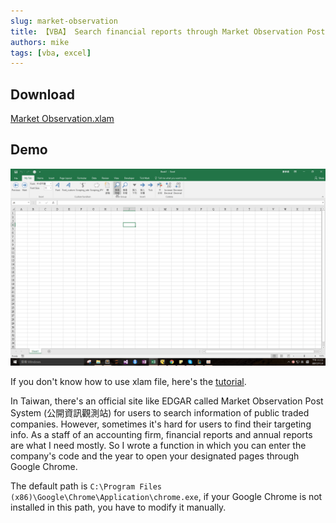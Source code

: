 ```yaml
---
slug: market-observation
title: 【VBA】 Search financial reports through Market Observation Post System
authors: mike
tags: [vba, excel]
---
```


## Download 
[Market Observation.xlam](https://github.com/noworneverev/noworneverev.github.io/releases/download/1.0/market_observation.xlam)

<!--truncate-->

## Demo 
![](./market.gif)

If you don't know how to use xlam file, here's the [tutorial](./excel-customized-ribbon).

In Taiwan, there's an official site like EDGAR called Market Observation Post System (公開資訊觀測站) for users to search information of public traded companies. However, sometimes it's hard for users to find their targeting info. As a staff of an accounting firm, financial reports and annual reports are what I need mostly. So I wrote a function in which you can enter the company's code and the year to open your designated pages through Google Chrome.

The default path is ``C:\Program Files (x86)\Google\Chrome\Application\chrome.exe``, if your Google Chrome is not installed in this path, you have to modify it manually.